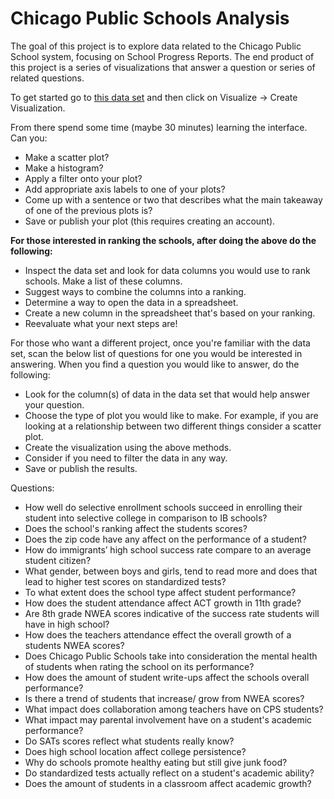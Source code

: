 # Chicago Public Schools Analysis

The goal of this project is to explore data related to the Chicago Public School system, focusing on School Progress Reports. The end product of this project is a series of visualizations that answer a question or series of related questions.

To get started go to [this data set](https://data.cityofchicago.org/Education/Chicago-Public-Schools-School-Progress-Reports-SY1/cp7s-7gxg) and then click on Visualize -> Create Visualization.

From there spend some time (maybe 30 minutes) learning the interface.
Can you:
* Make a scatter plot?
* Make a histogram?
* Apply a filter onto your plot?
* Add appropriate axis labels to one of your plots?
* Come up with a sentence or two that describes what the main takeaway of one of the previous plots is?
* Save or publish your plot (this requires creating an account).

**For those interested in ranking the schools, after doing the above do the following:**
* Inspect the data set and look for data columns you would use to rank schools. Make a list of these columns.
* Suggest ways to combine the columns into a ranking.
* Determine a way to open the data in a spreadsheet.
* Create a new column in the spreadsheet that's based on your ranking.
* Reevaluate what your next steps are!

For those who want a different project, once you're familiar with the data set, scan the below list of questions for one you would be interested in answering.
When you find a question you would like to answer, do the following:
* Look for the column(s) of data in the data set that would help answer your question.
* Choose the type of plot you would like to make. For example, if you are looking at a relationship between two different things consider a scatter plot.
* Create the visualization using the above methods.
* Consider if you need to filter the data in any way.
* Save or publish the results.

Questions:
* How well do selective enrollment schools succeed in enrolling their student into selective college in comparison to IB schools?
* Does the school's ranking affect the students scores?
* Does the zip code have any affect on the performance of a student?
* How do immigrants’ high school success rate compare to an average student citizen?
* What gender, between boys and girls, tend to read more and does that lead to higher test scores on standardized tests?
* To what extent does the school type affect student performance?
* How does the student attendance affect ACT growth in 11th grade?
* Are 8th grade NWEA scores indicative of the success rate students will have in high school?
* How does the teachers attendance effect the overall growth of a students NWEA scores?
* Does Chicago Public Schools take into consideration the mental health of students when rating the school on its performance?
* How does the amount of student write-ups affect the schools overall performance?
* Is there a trend of students that increase/ grow from NWEA scores?
* What impact does collaboration among teachers have on CPS students?
* What impact may parental involvement have on a student's academic performance?
* Do SATs scores reflect what students really know?
* Does high school location affect college persistence?
* Why do schools promote healthy eating but still give junk food?
* Do standardized tests actually reflect on a student's academic ability?
* Does the amount of students in a classroom affect academic growth?
